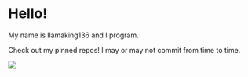 # Hello!

My name is llamaking136 and I program.

Check out my pinned repos!
I may or may not commit from time to time.

![](https://komarev.com/ghpvc/?username=llamaking136)
